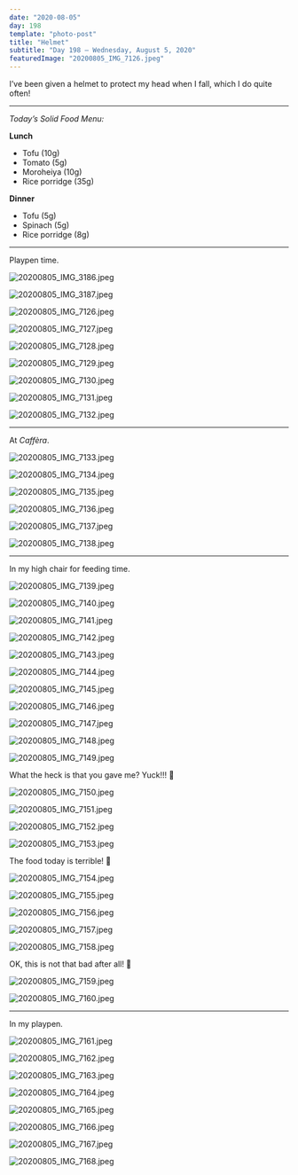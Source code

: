 ```yaml
---
date: "2020-08-05"
day: 198
template: "photo-post"
title: "Helmet"
subtitle: "Day 198 – Wednesday, August 5, 2020"
featuredImage: "20200805_IMG_7126.jpeg"
---
```


I’ve been given a helmet to protect my head when I fall, which I do quite often!

<hr />

_Today’s Solid Food Menu:_

**Lunch**

- Tofu (10g)
- Tomato (5g)
- Moroheiya (10g)
- Rice porridge (35g)

**Dinner**

- Tofu (5g)
- Spinach (5g)
- Rice porridge (8g)

<hr />

Playpen time.

![20200805_IMG_3186.jpeg](20200805_IMG_3186.jpeg)

![20200805_IMG_3187.jpeg](20200805_IMG_3187.jpeg)

![20200805_IMG_7126.jpeg](20200805_IMG_7126.jpeg)

![20200805_IMG_7127.jpeg](20200805_IMG_7127.jpeg)

![20200805_IMG_7128.jpeg](20200805_IMG_7128.jpeg)

![20200805_IMG_7129.jpeg](20200805_IMG_7129.jpeg)

![20200805_IMG_7130.jpeg](20200805_IMG_7130.jpeg)

![20200805_IMG_7131.jpeg](20200805_IMG_7131.jpeg)

![20200805_IMG_7132.jpeg](20200805_IMG_7132.jpeg)

<hr />

At *Caffèra*.

![20200805_IMG_7133.jpeg](20200805_IMG_7133.jpeg)

![20200805_IMG_7134.jpeg](20200805_IMG_7134.jpeg)

![20200805_IMG_7135.jpeg](20200805_IMG_7135.jpeg)

![20200805_IMG_7136.jpeg](20200805_IMG_7136.jpeg)

![20200805_IMG_7137.jpeg](20200805_IMG_7137.jpeg)

![20200805_IMG_7138.jpeg](20200805_IMG_7138.jpeg)

<hr />

In my high chair for feeding time.

![20200805_IMG_7139.jpeg](20200805_IMG_7139.jpeg)

![20200805_IMG_7140.jpeg](20200805_IMG_7140.jpeg)

![20200805_IMG_7141.jpeg](20200805_IMG_7141.jpeg)

![20200805_IMG_7142.jpeg](20200805_IMG_7142.jpeg)

![20200805_IMG_7143.jpeg](20200805_IMG_7143.jpeg)

![20200805_IMG_7144.jpeg](20200805_IMG_7144.jpeg)

![20200805_IMG_7145.jpeg](20200805_IMG_7145.jpeg)

![20200805_IMG_7146.jpeg](20200805_IMG_7146.jpeg)

![20200805_IMG_7147.jpeg](20200805_IMG_7147.jpeg)

![20200805_IMG_7148.jpeg](20200805_IMG_7148.jpeg)

![20200805_IMG_7149.jpeg](20200805_IMG_7149.jpeg)

What the heck is that you gave me? Yuck!!! 🤮

![20200805_IMG_7150.jpeg](20200805_IMG_7150.jpeg)

![20200805_IMG_7151.jpeg](20200805_IMG_7151.jpeg)

![20200805_IMG_7152.jpeg](20200805_IMG_7152.jpeg)

![20200805_IMG_7153.jpeg](20200805_IMG_7153.jpeg)

The food today is terrible! 🥴

![20200805_IMG_7154.jpeg](20200805_IMG_7154.jpeg)

![20200805_IMG_7155.jpeg](20200805_IMG_7155.jpeg)

![20200805_IMG_7156.jpeg](20200805_IMG_7156.jpeg)

![20200805_IMG_7157.jpeg](20200805_IMG_7157.jpeg)

![20200805_IMG_7158.jpeg](20200805_IMG_7158.jpeg)

OK, this is not that bad after all! 🙂

![20200805_IMG_7159.jpeg](20200805_IMG_7159.jpeg)

![20200805_IMG_7160.jpeg](20200805_IMG_7160.jpeg)

<hr />

In my playpen.

![20200805_IMG_7161.jpeg](20200805_IMG_7161.jpeg)

![20200805_IMG_7162.jpeg](20200805_IMG_7162.jpeg)

![20200805_IMG_7163.jpeg](20200805_IMG_7163.jpeg)

![20200805_IMG_7164.jpeg](20200805_IMG_7164.jpeg)

![20200805_IMG_7165.jpeg](20200805_IMG_7165.jpeg)

![20200805_IMG_7166.jpeg](20200805_IMG_7166.jpeg)

![20200805_IMG_7167.jpeg](20200805_IMG_7167.jpeg)

![20200805_IMG_7168.jpeg](20200805_IMG_7168.jpeg)
